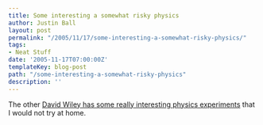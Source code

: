 ```yaml
---
title: Some interesting a somewhat risky physics
author: Justin Ball
layout: post
permalink: "/2005/11/17/some-interesting-a-somewhat-risky-physics/"
tags:
- Neat Stuff
date: '2005-11-17T07:00:00Z'
templateKey: blog-post
path: "/some-interesting-a-somewhat-risky-physics"
description: ''
---
```


The other [David Wiley has some really interesting physics experiments][1] that I would not try at home.

 [1]: http://www.csicop.org/si/9911/willey.html
